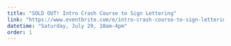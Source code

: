 ```yaml
---
title: "SOLD OUT! Intro Crash Course to Sign Lettering"
link: "https://www.eventbrite.com/e/intro-crash-course-to-sign-lettering-tickets-47983126824?aff=efbeventtix"
datetime: "Saturday, July 29, 10am-4pm"
order: 1
---
```

